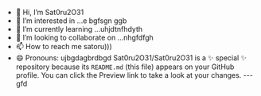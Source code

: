 - 👋 Hi, I’m Sat0ru2O31
- 👀 I’m interested in ...e bgfsgn ggb
- 🌱 I’m currently learning ...uhjdtnfhdyth
- 💞️ I’m looking to collaborate on ...nhgfdfgh
- 📫 How to reach me satoru)))
- 😄 Pronouns: ujbgdagbrdbgd
Sat0ru2O31/Sat0ru2O31 is a ✨ special ✨ repository because its `README.md` (this file) appears on your GitHub profile.
You can click the Preview link to take a look at your changes.
---gfd
